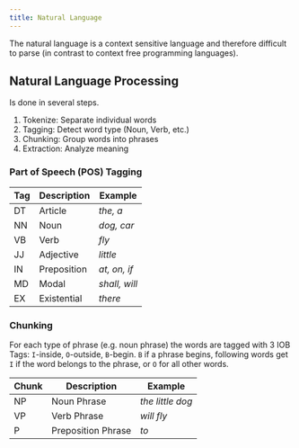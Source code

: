 ```yaml
---
title: Natural Language
---
```


The natural language is a context sensitive language and therefore difficult to parse (in contrast to context free programming languages).


## Natural Language Processing
Is done in several steps.

1. Tokenize: Separate individual words
1. Tagging: Detect word type (Noun, Verb, etc.)
1. Chunking: Group words into phrases
1. Extraction: Analyze meaning

### Part of Speech (POS) Tagging
| Tag | Description | Example |
|-----|:---------|---------|
| DT  | Article     | *the, a* |
| NN  | Noun        | *dog, car* |
| VB  | Verb        | *fly* |
| JJ  | Adjective   | *little* |
| IN  | Preposition | *at, on, if* |
| MD  | Modal       | *shall, will* |
| EX  | Existential | *there* |


### Chunking
For each type of phrase (e.g. noun phrase) the words are tagged with 3 IOB Tags: `I`-inside, `O`-outside, `B`-begin. `B` if a phrase begins, following words get `I` if the word belongs to the phrase, or `O` for all other words.

| Chunk | Description | Example |
|-------|-------------|---------|
| NP  | Noun Phrase  | *the little dog* |
| VP  | Verb Phrase  | *will fly* |
| P  | Preposition Phrase | *to* |
